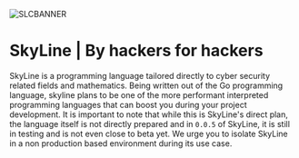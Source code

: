 ![SLCBANNER](https://github.com/SkyPenguin-Solutions/SkyLine/blob/main/Documents/Designed/SL-0.0.5-release.png?raw=true "Title")

# SkyLine | By hackers for hackers

SkyLine is a programming language tailored directly to cyber security related fields and mathematics. Being written out of the Go programming language, skyline plans to be one of the more performant interpreted programming languages that can boost you during your project development. It is important to note that while this is SkyLine's direct plan, the language itself is not directly prepared and in `0.0.5` of SkyLine, it is still in testing and is not even close to beta yet. We urge you to isolate SkyLine in a non production based environment during its use case.

